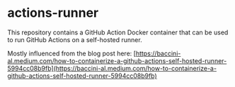 # actions-runner

This repository contains a GitHub Action Docker container that can be used to run GitHub Actions on a self-hosted runner.

Mostly influenced from the blog post here: [https://baccini-al.medium.com/how-to-containerize-a-github-actions-self-hosted-runner-5994cc08b9fb](https://baccini-al.medium.com/how-to-containerize-a-github-actions-self-hosted-runner-5994cc08b9fb)
